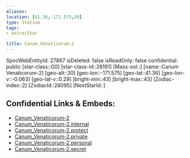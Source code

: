 ```yaml
---
aliases: 
location: [41.36,-171.575,30]
type: Station
tags:
- astro/Star

title: Canum_Venaticorum-2
---
```

SpocWebEntityId: 27867
isDeleted: false
isReadOnly: false
confidential: public
[star-class::G0]
[star-class-id::28191]
[Mass-sol::]
[name::Canum Venaticorum-2]
[geo-alt::30]
[geo-lon::-171.575]
[geo-lat::41.36]
[geo-lon-v::-0.063]
[geo-lat-v::0.29]
[bright-min::43]
[bright-max::43]
[Zodiac-index::2]
[ZodiacId::28095]
[NextStarId::]



## Confidential Links & Embeds: 
- [Canum_Venaticorum-2](../../../_public/astro/Star/Canum_Venaticorum-2.md) 
- [Canum_Venaticorum-2.internal](../../../_internal/astro/Star/Canum_Venaticorum-2.internal.md) 
- [Canum_Venaticorum-2.protect](../../../_protect/astro/Star/Canum_Venaticorum-2.protect.md) 
- [Canum_Venaticorum-2.private](../../../_private/astro/Star/Canum_Venaticorum-2.private.md) 
- [Canum_Venaticorum-2.personal](../../../_personal/astro/Star/Canum_Venaticorum-2.personal.md) 
- [Canum_Venaticorum-2.secret](../../../_secret/astro/Star/Canum_Venaticorum-2.secret.md)

